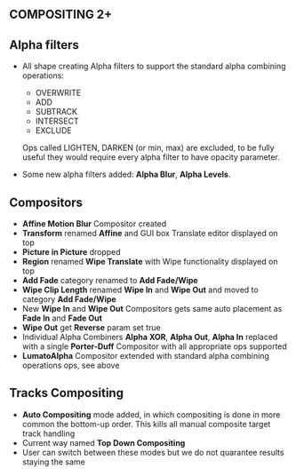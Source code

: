 ## COMPOSITING 2+



## Alpha filters


  * All shape creating Alpha filters to support the standard alpha combining operations:

	* OVERWRITE
	* ADD
	* SUBTRACK
	* INTERSECT
	* EXCLUDE

	Ops called LIGHTEN, DARKEN (or min, max) are excluded, to be fully useful they would require every alpha filter to have opacity parameter.

  * Some new alpha filters added: **Alpha Blur**, **Alpha Levels**.


## Compositors

  * **Affine Motion Blur** Compositor created
  * **Transform** renamed **Affine** and GUI box Translate editor displayed on top
  * **Picture in Picture** dropped
  * **Region** renamed **Wipe Translate** with Wipe functionality displayed on top
  * **Add Fade** category renamed to **Add Fade/Wipe**
  * **Wipe Clip Length** renamed **Wipe In** and **Wipe Out** and moved to category **Add Fade/Wipe**
  * New **Wipe In** and **Wipe Out** Compositors gets same auto placement as **Fade In** and  **Fade Out** 
  *  **Wipe Out** get **Reverse** param set true
  * Individual Alpha Combiners **Alpha XOR**, **Alpha Out**, **Alpha In** replaced with a single **Porter-Duff** Compositor with all appropriate ops supported
  * **LumatoAlpha** Compositor extended with standard alpha combining operations ops, see above

## Tracks Compositing

  * **Auto  Compositing**  mode added, in  which compositing is done in more common the bottom-up order.  This kills all manual composite target track handling
  * Current way named **Top Down Compositing**
  * User can switch between these modes but we do not quarantee results staying the same




